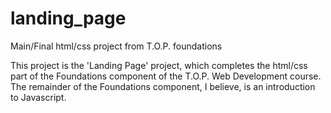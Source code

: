 # landing_page
Main/Final html/css project from T.O.P. foundations

This project is the 'Landing Page' project, which completes
the html/css part of the Foundations component of the T.O.P.
Web Development course. The remainder of the Foundations 
component, I believe, is an introduction to Javascript.
